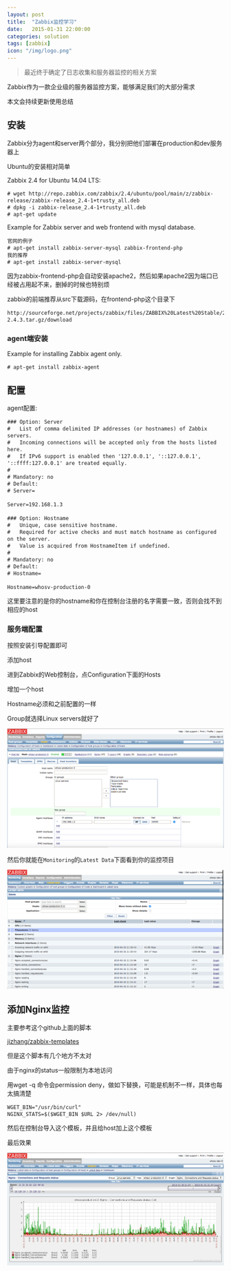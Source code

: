 ```yaml
---
layout: post
title:  "Zabbix监控学习"
date:   2015-01-31 22:00:00
categories: solution
tags: [zabbix]
icon: "/img/logo.png"
---
```


> 最近终于确定了日志收集和服务器监控的相关方案

Zabbix作为一款企业级的服务器监控方案，能够满足我们的大部分需求

<!-- more -->
本文会持续更新使用总结

## 安装

Zabbix分为agent和server两个部分，我分别把他们部署在production和dev服务器上

Ubuntu的安装相对简单

Zabbix 2.4 for Ubuntu 14.04 LTS:

```
# wget http://repo.zabbix.com/zabbix/2.4/ubuntu/pool/main/z/zabbix-release/zabbix-release_2.4-1+trusty_all.deb
# dpkg -i zabbix-release_2.4-1+trusty_all.deb
# apt-get update
```

Example for Zabbix server and web frontend with mysql database.

```
官网的例子
# apt-get install zabbix-server-mysql zabbix-frontend-php
我的推荐
# apt-get install zabbix-server-mysql
```

因为zabbix-frontend-php会自动安装apache2，然后如果apache2因为端口已经被占用起不来，删掉的时候也特别烦

zabbix的前端推荐从src下载源码，在frontend-php这个目录下

```
http://sourceforge.net/projects/zabbix/files/ZABBIX%20Latest%20Stable/2.4.3/zabbix-2.4.3.tar.gz/download
```

### agent端安装

Example for installing Zabbix agent only.

```
# apt-get install zabbix-agent
```

## 配置

agent配置:

```
### Option: Server
#	List of comma delimited IP addresses (or hostnames) of Zabbix servers.
#	Incoming connections will be accepted only from the hosts listed here.
#	If IPv6 support is enabled then '127.0.0.1', '::127.0.0.1', '::ffff:127.0.0.1' are treated equally.
#
# Mandatory: no
# Default:
# Server=

Server=192.168.1.3

### Option: Hostname
#	Unique, case sensitive hostname.
#	Required for active checks and must match hostname as configured on the server.
#	Value is acquired from HostnameItem if undefined.
#
# Mandatory: no
# Default:
# Hostname=

Hostname=whosv-production-0
```

这里要注意的是你的hostname和你在控制台注册的名字需要一致，否则会找不到相应的host

### 服务端配置

按照安装引导配置即可

添加host

进到Zabbix的Web控制台，点Configuration下面的Hosts

增加一个host

Hostname必须和之前配置的一样

Group就选择Linux servers就好了

![hostadd](/img/zabbix/QQ20150131-3.png)

然后你就能在```Monitoring```的```Latest Data```下面看到你的监控项目

![latestdata](/img/zabbix/QQ20150131-2.png)

## 添加Nginx监控

主要参考这个github上面的脚本

[jizhang/zabbix-templates](https://github.com/jizhang/zabbix-templates/tree/master/nginx)

但是这个脚本有几个地方不太对

由于nginx的status一般限制为本地访问

用wget -q 命令会permission deny，做如下替换，可能是机制不一样，具体也每太搞清楚

```
WGET_BIN="/usr/bin/curl"
NGINX_STATS=$($WGET_BIN $URL 2> /dev/null)
```

然后在控制台导入这个模板，并且给host加上这个模板

最后效果

![latestdata](/img/zabbix/QQ20150131-4.png)